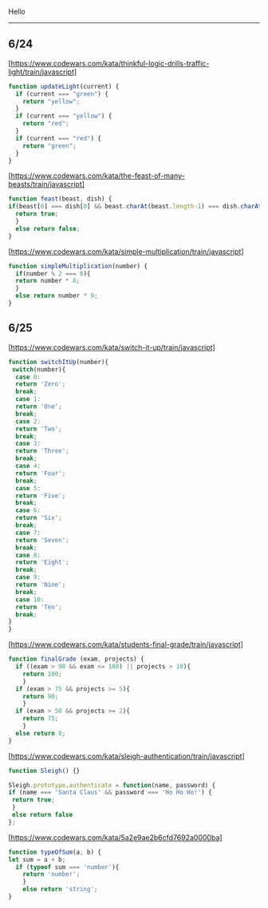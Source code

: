Hello
________________________


## 6/24

[https://www.codewars.com/kata/thinkful-logic-drills-traffic-light/train/javascript]

```javascript
function updateLight(current) {
  if (current === "green") {
    return "yellow";
  }
  if (current === "yellow") {
    return "red";
  }
  if (current === "red") {
    return "green";
  }
}
```

[https://www.codewars.com/kata/the-feast-of-many-beasts/train/javascript]

```javascript
function feast(beast, dish) {
if(beast[0] === dish[0] && beast.charAt(beast.length-1) === dish.charAt(dish.length-1)){
  return true;
  }
  else return false;
}
```

[https://www.codewars.com/kata/simple-multiplication/train/javascript]

```javascript
function simpleMultiplication(number) {
  if(number % 2 === 0){
  return number * 8;
  }
  else return number * 9;
}
```

## 6/25

[https://www.codewars.com/kata/switch-it-up/train/javascript]

```javascript
function switchItUp(number){
 switch(number){
  case 0:
  return 'Zero';
  break;
  case 1: 
  return 'One';
  break;
  case 2: 
  return 'Two';
  break;
  case 3: 
  return 'Three';
  break;
  case 4: 
  return 'Four';
  break;
  case 5: 
  return 'Five';
  break;
  case 6: 
  return 'Six';
  break;
  case 7: 
  return 'Seven';
  break;
  case 8: 
  return 'Eight';
  break;
  case 9: 
  return 'Nine';
  break;
  case 10:
  return 'Ten';
  break;
}
}
```

[https://www.codewars.com/kata/students-final-grade/train/javascript]

```javascript
function finalGrade (exam, projects) {
  if ((exam > 90 && exam <= 100) || projects > 10){
    return 100;
    }
  if (exam > 75 && projects >= 5){
    return 90;
    }
  if (exam > 50 && projects >= 2){
    return 75;
    }
  else return 0;
}
```

[https://www.codewars.com/kata/sleigh-authentication/train/javascript]

```javascript
function Sleigh() {}

Sleigh.prototype.authenticate = function(name, password) {
if (name === 'Santa Claus' && password === 'Ho Ho Ho!') {
 return true;
 }
 else return false
};
```

[https://www.codewars.com/kata/5a2e9ae2b6cfd7692a0000ba]

```javascript
function typeOfSum(a, b) {
let sum = a + b;
  if (typeof sum === 'number'){
    return 'number';
    }
    else return 'string';
}
```